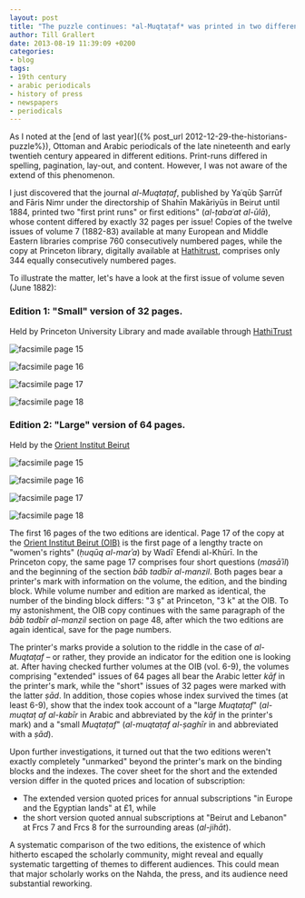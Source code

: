```yaml
---
layout: post
title: "The puzzle continues: *al-Muqtaṭaf* was printed in two different and unmarked editions"
author: Till Grallert
date: 2013-08-19 11:39:09 +0200
categories:
- blog
tags:
- 19th century
- arabic periodicals
- history of press
- newspapers
- periodicals
---
```


As I noted at the [end of last year]({% post_url 2012-12-29-the-historians-puzzle%}), Ottoman and Arabic periodicals of the late nineteenth and early twentieh century appeared in different editions. Print-runs differed in spelling, pagination, lay-out, and content. However, I was not aware of the extend of this phenomenon. 

I just discovered that the journal *al-Muqtaṭaf*, published by Yaʿqūb Ṣarrūf and Fāris Nimr under the directorship of Shahīn Makāriyūs in Beirut until 1884, printed two "first print runs" or first editions" (*al-ṭabaʿat al-ūlā*), whose content differed by exactly 32 pages per issue! Copies of the twelve issues of volume 7 (1882-83) available at many European and Middle Eastern libraries comprise 760 consecutively numbered pages, while the copy at Princeton library, digitally available at [Hathitrust](http://hdl.handle.net/2027/njp.32101007749409), comprises only 344 equally consecutively numbered pages. 

To illustrate the matter, let's have a look at the first issue of volume seven (June 1882):

### Edition 1: "Small" version of 32 pages.

Held by Princeton University Library and made available through [HathiTrust](http://hdl.handle.net/2027/njp.32101007749409)
        
![facsimile page 15](/assets/muqtataf/v07/i01/pr02/up/muqtataf-v07-i01-pr02-up-p0015s1.jpg)

![facsimile page 16](/assets/muqtataf/v07/i01/pr02/up/muqtataf-v07-i01-pr02-up-p0016s1.jpg)

![facsimile page 17](/assets/muqtataf/v07/i01/pr02/up/muqtataf-v07-i01-pr02-up-p0017s1.jpg)

![facsimile page 18](/assets/muqtataf/v07/i01/pr02/up/muqtataf-v07-i01-pr02-up-p0018s1.jpg)
    
### Edition 2: "Large" version of 64 pages.

Held by the [Orient Institut Beirut](http://www.orient-institut.org)

![facsimile page 15](/assets/muqtataf/v07/i01/pr01/oib/muqtataf-v07-i01-pr01-oib-p0015s1.jpg)

![facsimile page 16](/assets/muqtataf/v07/i01/pr01/oib/muqtataf-v07-i01-pr01-oib-p0016s1.jpg)

![facsimile page 17](/assets/muqtataf/v07/i01/pr01/oib/muqtataf-v07-i01-pr01-oib-p0017s1.jpg)

![facsimile page 18](/assets/muqtataf/v07/i01/pr01/oib/muqtataf-v07-i01-pr01-oib-p0049s1.jpg)


The first 16 pages of the two editions are identical. Page 17 of the copy at the [Orient Institut Beirut (OIB)](http://www.orient-institut.org/) is the first page of a lengthy tracte on "women's rights" (*ḥuqūq al-marʾa*) by Wadīʿ Efendi al-Khūrī. In the Princeton copy, the same page 17 comprises four short questions (*masāʾil*) and the beginning of the section *bāb tadbīr al-manzil*. Both pages bear a printer's mark with information on the volume, the edition, and the binding block. While volume number and edition are marked as identical, the number of the binding block differs: "3 ṣ" at Princeton, "3 k" at the OIB. To my astonishment, the OIB copy continues with the same paragraph of the *bāb tadbīr al-manzil* section on page 48, after which the two editions are again identical, save for the page numbers. 

The printer's marks provide a solution to the riddle in the case of *al-Muqtaṭaf* – or rather, they provide an indicator for the edition one is looking at. After having checked further volumes at the OIB (vol. 6-9), the volumes comprising "extended" issues of 64 pages all bear the Arabic letter *kāf* in the printer's mark, while the "short" issues of 32 pages were marked with the latter *ṣād*. In addition, those copies whose index survived the times (at least 6-9), show that the index took account of a "large *Muqtaṭaf*" (*al-muqtaṭ af al-kabīr* in Arabic and abbreviated by the *kāf* in the printer's mark) and a "small *Muqtaṭaf*" (*al-muqtaṭaf al-ṣaghīr* in  and abbreviated with a *ṣād*). 

Upon further investigations, it turned out that the two editions weren't exactly completely "unmarked" beyond the printer's mark on the binding blocks and the indexes. The cover sheet for the short and the extended version differ in the quoted prices and location of subscription: 

<!-- ### Edition 1

![facsimile cover page]()


### Edition 2

![facsimile cover page]()
-->


- The extended version quoted prices for annual subscriptions "in Europe and the Egyptian lands" at £1, while
-  the short version quoted annual subscriptions at "Beirut and Lebanon" at Frcs 7 and Frcs 8 for the surrounding areas (*al-jihāt*).

A systematic comparison of the two editions, the existence of which hitherto escaped the scholarly community, might reveal and equally systematic targetting of themes to different audiences. This could mean that major scholarly works on the Nahda, the press, and its audience need substantial reworking. 


<!-- 
## *al-Muqtaṭaf*, edited by Fāris Nimr and Yaʿqūb Ṣarrūf in Beirut, vol. 7 (1) Jun 1882

The examples below show that *al-Muqtaṭaf* was published in a large (*kabīr*) and a small (*ṣaghīr*) edition.The editions were marked by the printer's mark on the binding blocks, using a the letters *kāf* and *ṣād*. The two editions contained a single index for both, comprising two sets of page numbers. Finally, it seems as if the volumes were marketed to different regions.

### Edition 1: "Small" version of 32 pages.

Held by Princeton University Library (<a href="http://hdl.handle.net/2027/njp.32101007749409" target="new">Hathitrust</a>)
        
![facsimile page 15](/assets/muqtataf/v07/i01/pr02/up/muqtataf-v07-i01-pr02-up-p0015s1.jpg)

![facsimile page 16](/assets/muqtataf/v07/i01/pr02/up/muqtataf-v07-i01-pr02-up-p0016s1.jpg)

![facsimile page 17](/assets/muqtataf/v07/i01/pr02/up/muqtataf-v07-i01-pr02-up-p0017s1.jpg)

![facsimile page 18](/assets/muqtataf/v07/i01/pr02/up/muqtataf-v07-i01-pr02-up-p0018s1.jpg)
    
### Edition 2: "Large" version of 64 pages.

Held by the Orient Institut Beirut

![facsimile page 15](/assets/muqtataf/v07/i01/pr01/oib/muqtataf-v07-i01-pr01-oib-p0015s1.jpg)


![facsimile page 16](/assets/muqtataf/v07/i01/pr01/oib/muqtataf-v07-i01-pr01-oib-p0016s1.jpg)


![facsimile page 17](/assets/muqtataf/v07/i01/pr01/oib/muqtataf-v07-i01-pr01-oib-p0017s1.jpg)

![facsimile page 18](/assets/muqtataf/v07/i01/pr01/oib/muqtataf-v07-i01-pr01-oib-p0049s1.jpg) -->